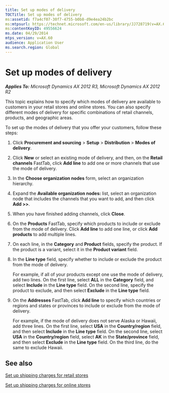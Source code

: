 ```yaml
---
title: Set up modes of delivery
TOCTitle: Set up modes of delivery
ms:assetid: f7a4cf07-30f7-4755-b0b8-d9e4ea24b2bc
ms:mtpsurl: https://technet.microsoft.com/en-us/library/JJ728719(v=AX.60)
ms:contentKeyID: 49556624
ms.date: 04/29/2014
mtps_version: v=AX.60
audience: Application User
ms.search.region: Global
---
```


# Set up modes of delivery 


_**Applies To:** Microsoft Dynamics AX 2012 R3, Microsoft Dynamics AX 2012 R2_

This topic explains how to specify which modes of delivery are available to customers in your retail stores and online stores. You can also specify different modes of delivery for specific combinations of retail channels, products, and geographic areas.

To set up the modes of delivery that you offer your customers, follow these steps:

1.  Click **Procurement and sourcing** \> **Setup** \> **Distribution** \> **Modes of delivery**.

2.  Click **New** or select an existing mode of delivery, and then, on the **Retail channels** FastTab, click **Add line** to add one or more channels that use the mode of delivery.

3.  In the **Choose organization nodes** form, select an organization hierarchy.

4.  Expand the **Available organization nodes:** list, select an organization node that includes the channels that you want to add, and then click **Add \>\>**.

5.  When you have finished adding channels, click **Close**.

6.  On the **Products** FastTab, specify which products to include or exclude from the mode of delivery. Click **Add line** to add one line, or click **Add products** to add multiple lines.

7.  On each line, in the **Category** and **Product** fields, specify the product. If the product is a variant, select it in the **Product variant** field.

8.  In the **Line type** field, specify whether to include or exclude the product from the mode of delivery.
    
    For example, if all of your products except one use the mode of delivery, add two lines. On the first line, select **ALL** in the **Category** field, and select **Include** in the **Line type** field. On the second line, specify the product to exclude, and then select **Exclude** in the **Line type** field.

9.  On the **Addresses** FastTab, click **Add line** to specify which countries or regions and states or provinces to include or exclude from the mode of delivery.
    
    For example, if the mode of delivery does not serve Alaska or Hawaii, add three lines. On the first line, select **USA** in the **Country/region** field, and then select **Include** in the **Line type** field. On the second line, select **USA** in the **Country/region** field, select **AK** in the **State/province** field, and then select **Exclude** in the **Line type** field. On the third line, do the same to exclude Hawaii.

## See also

[Set up shipping charges for retail stores](set-up-shipping-charges-for-retail-stores.md)

[Set up shipping charges for online stores](set-up-shipping-charges-for-online-stores.md)

  


